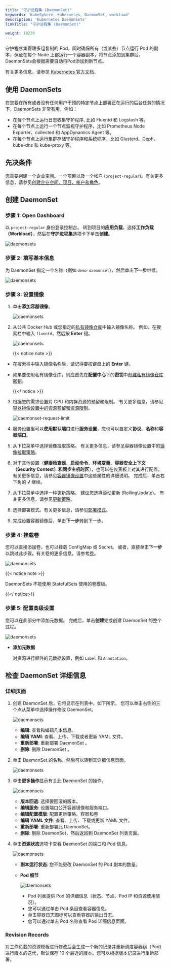 ```yaml
---
title: "守护进程集 (DaemonSet)"
keywords: 'KubeSphere, Kubernetes, DaemonSet, workload'
description: 'Kubernetes DaemonSets'
linkTitle: "守护进程集 (DaemonSet)"

weight: 10230
---
```


守护程序集管理多组复制的 Pod，同时确保所有（或某些）节点运行 Pod 的副本，保证在每个 Node 上都运行一个容器副本，将节点添加到集群后，DaemonSets会根据需要自动将Pod添加到新节点。

有关更多信息，请参见 [Kubernetes 官方文档](https://kubernetes.io/docs/concepts/workloads/controllers/daemonset/)。

## 使用 DaemonSets

在您要在所有或者没有任何用户干预的特定节点上部署正在运行的后台任务的情况下，DaemonSets 非常有用，例如：
- 在每个节点上运行日志收集守护程序, 比如 Fluentd 和 Logstash 等。
- 在每个节点上运行一个节点监视守护程序，比如 Prometheus Node Exporter、collected 和 AppDynamics Agent 等。
- 在每个节点上运行集群存储守护程序和系统程序，比如 Glusterd、Ceph、kube-dns 和 kube-proxy 等。

## 先决条件

您需要创建一个企业空间、一个项目以及一个帐户 (`project-regular`)。有关更多信息，请参见[创建企业空间、项目、帐户和角色](../../../quick-start/create-workspace-and-project)。

## 创建 DaemonSet

### 步骤 1: Open Dashboard

以 `project-regular` 身份登录控制台。 转到项目的**应用负载**，选择**工作负载（Workload）**，然后在**守护进程集**选项卡下单击**创建**。

![daemonsets](/images/docs/project-user-guide-zh/workloads-zh/daemonsets.png)

### 步骤 2: 填写基本信息

为 DaemonSet 指定一个名称（例如 `demo-daemonset`），然后单击**下一步**继续。

![daemonsets](/images/docs/project-user-guide-zh/workloads-zh/daemonsets_form_1.png)

### 步骤 3: 设置镜像

1. 单击**添加容器镜像**。

    ![daemonsets](/images/docs/project-user-guide-zh/workloads-zh/daemonsets_form_2_container_btn.png)

2. 从公共 Docker Hub 或您指定的[私有镜像仓库](../../configuration/image-registry/)中输入镜像名称。 例如，在搜索栏中输入 `fluentd`，然后按 **Enter** 键。

    ![daemonsets](/images/docs/project-user-guide-zh/workloads-zh/daemonsets_form_2_container_1.png)

    {{< notice note >}}

- 在搜索栏中输入镜像名称后，请记得要按键盘上的 **Enter** 键。
- 如果要使用私有镜像仓库，则应首先在**配置中心**下的**密钥**中[创建私有镜像仓库密钥](../../configuration/image-registry/)。

    {{</ notice >}}

3. 根据您的需求设置对 CPU 和内存资源的预留和限制。 有关更多信息，请参见[容器镜像设置中的资源预留和资源限制](../container-image-settings/#add-container-image)。

    ![daemonset-request-limit](/images/docs/project-user-guide-zh/workloads-zh/daemonset-request-limit.png)

4. 服务设置里可以**使用默认端口**进行**服务设置**，您也可以自定义**协议**、**名称**和**容器端口**。

5. 从下拉菜单中选择镜像拉取策略。 有关更多信息，请参见容器镜像设置中的[镜像拉取策略](../container-image-settings/#add-container-image)。

6. 对于其他设置（**健康检查器**、**启动命令**、**环境变量**、**容器安全上下文（Security Context）**和**同步主机时区**），也可以在仪表板上对其进行配置。 有关更多信息，请参见[容器镜像设置](../container-image-settings/#add-container-image)中这些属性的详细说明。 完成后，单击右下角的 **√** 继续。

7. 从下拉菜单中选择一种更新策略。 建议您选择滚动更新 (RollingUpdate)。 有关更多信息，请参见[更新策略](../container-image-settings/#update-strategy)。

8. 选择部署模式。有关更多信息，请参见[部署模式](../container-image-settings/#deployment-mode)。

9. 完成设置容器镜像后，单击**下一步**转到下一步。

### 步骤 4: 挂载卷

您可以直接添加卷，也可以挂载 ConfigMap 或 Secret。 或者，直接单击**下一步**以跳过此步骤。有关卷的更多信息，请参考[卷](../../storage/volumes/#mount-a-volume)。

![daemonsets](/images/docs/project-user-guide-zh/workloads-zh/daemonsets_form_3.png)

{{< notice note >}}

DaemonSets 不能使用 StatefulSets 使用的卷模板。

{{</ notice>}}

### 步骤 5: 配置高级设置

您可以在此部分中添加元数据。 完成后，单击**创建**完成创建 DaemonSet 的整个过程。

![daemonsets](/images/docs/project-user-guide-zh/workloads-zh/daemonsets_form_4.png)

- **添加元数据**

  对资源进行额外的元数据设置，例如 `Label` 和 `Annotation`。

## 检查 DaemonSet 详细信息

### 详细页面

1. 创建 DaemonSet 后，它将显示在列表中，如下所示。 您可以单击右侧的三个点从菜单中选择操作修改 DaemonSet。

    ![daemonsets](/images/docs/project-user-guide-zh/workloads-zh/daemonsets_list.png)

    - **编辑**: 查看和编辑几本信息。
    - **编辑 YAMl**: 查看、上传、下载或者更新 YAML 文件。
    - **重新部署**: 重新部署 DaemonSet 。
    - **删除**: 删除 DaemonSet 。

2. 单击 DaemonSet 的名称，然后可以转到其详细信息页面。

    ![daemonsets](/images/docs/project-user-guide-zh/workloads-zh/daemonsets_detail.png)

3. 单击**更多操作**显示有关此 DaemonSet 的操作。

    ![daemonsets](/images/docs/project-user-guide-zh/workloads-zh/daemonsets_detail_operation_btn.png)

    - **版本回退**: 选择要回滚的版本。
    - **编辑服务**: 设置端口公开容器镜像和服务端口。
    - **编辑配置模版**: 配置更新策略、容器和卷
    - **编辑 YAML 文件**: 查看、上传、下载或更新 YAML 文件。
    - **重新部署**: 重新部署此 DaemonSet。
    - **删除**: 删除 DaemonSet，然后返回到 DaemonSet 列表页面。

4. 单击**资源状态**选项卡查看 DaemonSet 的端口和 Pod 信息。

    ![daemonsets](/images/docs/project-user-guide-zh/workloads-zh/daemonsets_detail_state.png)

    - **副本运行状态**: 您不能更改 DaemonSet 的 Pod 副本的数量。
    - **Pod 细节**

      ![daemonsets](/images/docs/project-user-guide-zh/workloads-zh/daemonsets_detail_pod.png)

        - Pod 列表提供 Pod 的详细信息（状态、节点、Pod IP 和资源使用情况）。
        - 您可以通过单击 Pod 条目查看容器信息。
        - 单击容器日志图标可以查看容器的输出日志。
        - 您可以通过单击 Pod 名称查看 Pod 详细信息页面。

### Revision Records

对工作负载的资源模板进行修改后会生成一个新的记录并重新调度容器组（Pod）进行版本的迭代，默认保存 10 个最近的版本。您可以根据版本记录进行重新部署。
